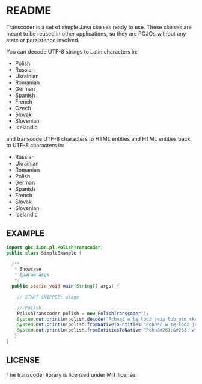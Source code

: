 # README 

Transcoder is a set of simple Java classes ready to use. These classes are meant to be reused in other applications, so they are POJOs without any state or persistence involved.

You can decode UTF-8 strings to Latin characters in:

* Polish
* Russian
* Ukrainian
* Romanian
* German
* Spanish
* French
* Czech
* Slovak
* Slovenian
* Icelandic

and transcode UTF-8 characters to HTML entities and HTML entities back to UTF-8 characters in:

* Russian
* Ukrainian
* Romanian
* Polish
* German
* Spanish
* French
* Slovak
* Slovenian
* Icelandic

## EXAMPLE

```java
import gbc.i18n.pl.PolishTranscoder;
public class SimpleExample {

  /**
   * Showcase
   * @param args
   */
  public static void main(String[] args) {

    // START SNIPPET: usage

    // Polish
    PolishTranscoder polish = new PolishTranscoder();
    System.out.println(polish.decode("Pchnąć w tę łódź jeża lub ośm skrzyń fig")); // result: Pchnac w te lodz jeza lub osm skrzyn fig
    System.out.println(polish.fromNativeToEntities("Pchnąć w tę łódź jeża lub ośm skrzyń fig")); // result: Pchn&#261;&#263; w t&#281; &#322;&#243;d&#378; je&#380;a lub o&#347;m skrzy&#324; fig
    System.out.println(polish.fromEntitiesToNative("Pchn&#261;&#263; w t&#281; &#322;&#243;d&#378; je&#380;a lub o&#347;m skrzy&#324; fig")); // result: Pchnąć w tę łódź jeża lub ośm skrzyń fig
   }
}
```

## LICENSE
The transcoder library is licensed under MIT license.



